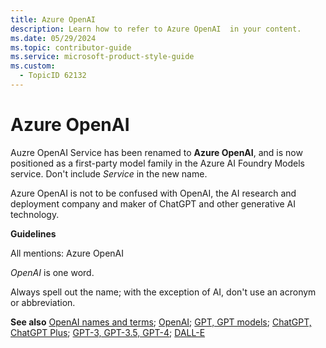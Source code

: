 ```yaml
---
title: Azure OpenAI
description: Learn how to refer to Azure OpenAI  in your content.
ms.date: 05/29/2024
ms.topic: contributor-guide
ms.service: microsoft-product-style-guide
ms.custom:
  - TopicID 62132
---
```



# Azure OpenAI 

Auzre OpenAI Service has been renamed to **Azure OpenAI**, and is now positioned as a first-party model family in the Azure AI Foundry Models service. Don't include *Service* in the new name.

Azure OpenAI is not to be confused with OpenAI, the AI research and deployment company and maker of ChatGPT and other generative AI technology.

**Guidelines**

All mentions: Azure OpenAI

*OpenAI* is one word.

Always spell out the name; with the exception of AI, don't use an acronym or abbreviation.

**See also** [OpenAI names and terms](~\a_z_names_terms\o\openai.md); [OpenAI](~\a_z_names_terms\o\openai.md); [GPT, GPT models](~\a_z_names_terms\g\gpt-gpt-models.md); [ChatGPT, ChatGPT Plus](~\a_z_names_terms\c\chatgpt-chatgpt-plus.md); [GPT-3, GPT-3.5, GPT-4](~\a_z_names_terms\g\gpt-3-gpt-35-gpt-4.md); [DALL-E](~\a_z_names_terms\d\dall-e.md)  

